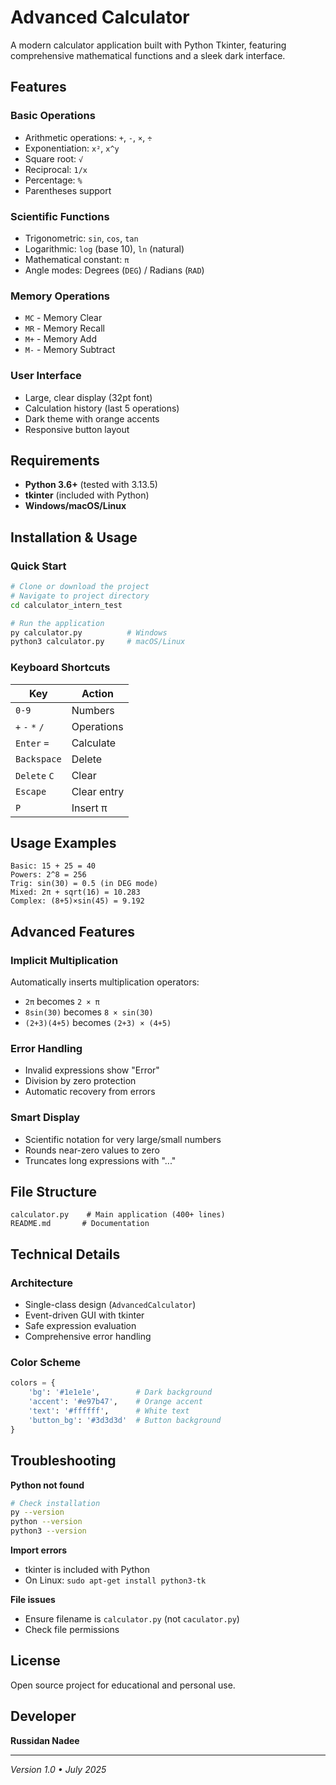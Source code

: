 # Advanced Calculator

A modern calculator application built with Python Tkinter, featuring comprehensive mathematical functions and a sleek dark interface.

## Features

### Basic Operations
- Arithmetic operations: `+`, `-`, `×`, `÷`
- Exponentiation: `x²`, `x^y`
- Square root: `√`
- Reciprocal: `1/x`
- Percentage: `%`
- Parentheses support

### Scientific Functions
- Trigonometric: `sin`, `cos`, `tan`
- Logarithmic: `log` (base 10), `ln` (natural)
- Mathematical constant: `π`
- Angle modes: Degrees (`DEG`) / Radians (`RAD`)

### Memory Operations
- `MC` - Memory Clear
- `MR` - Memory Recall  
- `M+` - Memory Add
- `M-` - Memory Subtract

### User Interface
- Large, clear display (32pt font)
- Calculation history (last 5 operations)
- Dark theme with orange accents
- Responsive button layout

## Requirements

- **Python 3.6+** (tested with 3.13.5)
- **tkinter** (included with Python)
- **Windows/macOS/Linux**

## Installation & Usage

### Quick Start
```bash
# Clone or download the project
# Navigate to project directory
cd calculator_intern_test

# Run the application
py calculator.py          # Windows
python3 calculator.py     # macOS/Linux
```

### Keyboard Shortcuts
| Key | Action |
|-----|--------|
| `0-9` | Numbers |
| `+` `-` `*` `/` | Operations |
| `Enter` `=` | Calculate |
| `Backspace` | Delete |
| `Delete` `C` | Clear |
| `Escape` | Clear entry |
| `P` | Insert π |

## Usage Examples

```
Basic: 15 + 25 = 40
Powers: 2^8 = 256
Trig: sin(30) = 0.5 (in DEG mode)
Mixed: 2π + sqrt(16) = 10.283
Complex: (8+5)×sin(45) = 9.192
```

## Advanced Features

### Implicit Multiplication
Automatically inserts multiplication operators:
- `2π` becomes `2 × π`
- `8sin(30)` becomes `8 × sin(30)`
- `(2+3)(4+5)` becomes `(2+3) × (4+5)`

### Error Handling
- Invalid expressions show "Error"
- Division by zero protection
- Automatic recovery from errors

### Smart Display
- Scientific notation for very large/small numbers
- Rounds near-zero values to zero
- Truncates long expressions with "..."

## File Structure

```
calculator.py    # Main application (400+ lines)
README.md       # Documentation
```

## Technical Details

### Architecture
- Single-class design (`AdvancedCalculator`)
- Event-driven GUI with tkinter
- Safe expression evaluation
- Comprehensive error handling

### Color Scheme
```python
colors = {
    'bg': '#1e1e1e',        # Dark background
    'accent': '#e97b47',    # Orange accent
    'text': '#ffffff',      # White text
    'button_bg': '#3d3d3d'  # Button background
}
```

## Troubleshooting

**Python not found**
```bash
# Check installation
py --version
python --version
python3 --version
```

**Import errors**
- tkinter is included with Python
- On Linux: `sudo apt-get install python3-tk`

**File issues**
- Ensure filename is `calculator.py` (not `caculator.py`)
- Check file permissions

## License

Open source project for educational and personal use.

## Developer

**Russidan Nadee**  

---
*Version 1.0 • July 2025*
